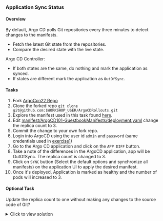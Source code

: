 ### Application Sync Status

#### Overview

By default, Argo CD polls Git repositories every three minutes to detect changes to the manifests.
- Fetch the latest Git state from the repositories.
- Compare the desired state with the live state.

Argo CD Controller:
- If both states are the same, do nothing and mark the application as synced.
- If states are different mark the application as `OutOfSync`.

#### Tasks

1. Fork [ArgoCon22 Repo](https://github.com/argocon22Workshop/ArgoCDRollouts)
1. Clone the forked repo `git clone git@github.com:$WORKSHOP_USER/ArgoCDRollouts.git`
1. Explore the manifest used in this task found [here](https://github.com/argocon22Workshop/ArgoCDRollouts/tree/main/manifests/ArgoCD101-GuestbookManifests).
1. Edit [manifest/ArgoCD101-GuestbookManifests/deployment.yaml](https://github.com/argocon22Workshop/ArgoCDRollouts/blob/main/manifests/ArgoCD101-GuestbookManifests/deployment.yaml) change the replica count to 3.
1. Commit the change to your own fork repo.
1. Login into ArgoCD using the user id `admin` and `password` (same credentials used in [exercise1][1])
1. Go to the Argo CD application and  click on the `APP DIFF` button.
1. Take a note of the differences in the ArgoCD application, app will be OutOfSync. The replica count is changed to 3.
1. Click on  `SYNC` button (Select the default options and synchronize all manifests) on the  application UI to apply the desired manifest.
1. Once it's deployed, Application is marked as healthy and the number of pods will increased to 3.

#### Optional Task

Update the replica count to one without making any changes to the source code of Git?

<details>
<summary>Click to view solution</summary>
    <ol>
    <li>In the ArgoCD UI, click on `deploy` resource. Edit the `live manifest` and set the replica count to one and save it.</li>
    <li>A total of 2 pods will terminate and the application will be marked out of sync.</li>
    </ol>
</details>

[1]: exercise1.md

